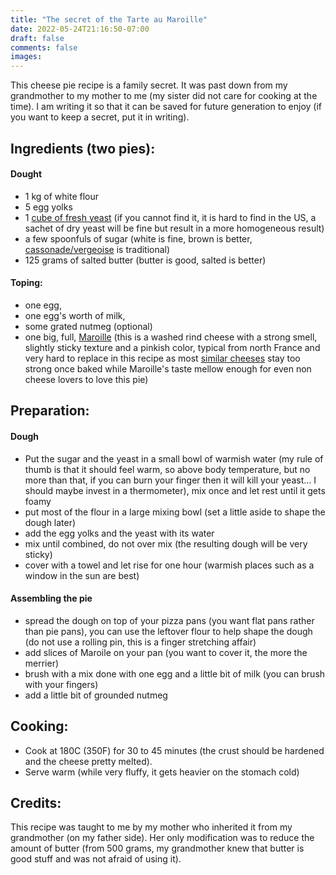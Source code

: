 ```yaml
---
title: "The secret of the Tarte au Maroille"
date: 2022-05-24T21:16:50-07:00
draft: false
comments: false
images:
---
```


This cheese pie recipe is a family secret.
It was past down from my grandmother to my mother to me (my sister did not care for cooking at the time).
I am writing it so that it can be saved for future generation to enjoy (if you want to keep a secret, put it in writing).

## Ingredients (two pies):

#### Dought

* 1 kg of white flour
* 5 egg yolks
* 1 [cube of fresh yeast](https://en.wikipedia.org/wiki/Baker%27s_yeast#/media/File:Compressed_fresh_yeast_-_1.jpg) (if you cannot find it, it is hard to find in the US, a sachet of dry yeast will be fine but result in a more homogeneous result)
* a few spoonfuls of sugar (white is fine, brown is better, [cassonade/vergeoise](https://store.belgianshop.com/sugars/91-tirlemont-cassonade-graeffe-1kg.html) is traditional)
* 125 grams of salted butter (butter is good, salted is better)

#### Toping:

* one egg,
* one egg's worth of milk,
* some grated nutmeg (optional)
* one big, full, [Maroille](https://en.wikipedia.org/wiki/Maroilles_cheese) (this is a washed rind cheese with a strong smell, slightly sticky texture and a pinkish color, typical from north France and very hard to replace in this recipe as most [similar cheeses](https://www.gourmetsleuth.com/ingredients/detail/maroilles-cheese) stay too strong once baked while Maroille's taste mellow enough for even non cheese lovers to love this pie)

## Preparation:

#### Dough

* Put the sugar and the yeast in a small bowl of warmish water (my rule of thumb is that it should feel warm, so above body temperature, but no more than that, if you can burn your finger then it will kill your yeast... I should maybe invest in a thermometer), mix once and let rest until it gets foamy
* put most of the flour in a large mixing bowl (set a little aside to shape the dough later)
* add the egg yolks and the yeast with its water
* mix until combined, do not over mix (the resulting dough will be very sticky)
* cover with a towel and let rise for one hour (warmish places such as a window in the sun are best)

#### Assembling the pie

* spread the dough on top of your pizza pans (you want flat pans rather than pie pans), you can use the leftover flour to help shape the dough (do not use a rolling pin, this is a finger stretching affair)
* add slices of Maroile on your pan (you want to cover it, the more the merrier)
* brush with a mix done with one egg and a little bit of milk (you can brush with your fingers)
* add a little bit of grounded nutmeg

## Cooking:

* Cook at 180C (350F) for 30 to 45 minutes (the crust should be hardened and the cheese pretty melted).
* Serve warm (while very fluffy, it gets heavier on the stomach cold)

## Credits:

This recipe was taught to me by my mother who inherited it from my grandmother (on my father side).
Her only modification was to reduce the amount of butter (from 500 grams, my grandmother knew that butter is good stuff and was not afraid of using it).
